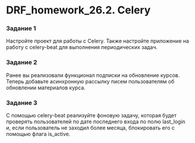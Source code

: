 # DRF_homework_26.2. Celery

### Задание 1

Настройте проект для работы с Celery. Также настройте приложение на работу с celery-beat для выполнения периодических
задач.

### Задание 2

Ранее вы реализовали функционал подписки на обновление курсов. Теперь добавьте асинхронную рассылку писем пользователям
об обновлении материалов курса.

### Задание 3  

С помощью celery-beat реализуйте фоновую задачу, которая будет проверять пользователей по дате последнего входа по полю 
last_login и, если пользователь не заходил более месяца, блокировать его с помощью флага is_active.